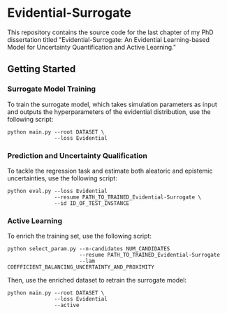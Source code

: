 # Evidential-Surrogate
This repository contains the source code for the last chapter of my PhD dissertation titled "Evidential-Surrogate: An Evidential Learning-based Model for Uncertainty Quantification and Active Learning."

## Getting Started

### Surrogate Model Training

To train the surrogate model, which takes simulation parameters as input and outputs the hyperparameters of the evidential distribution, use the following script:

```
python main.py --root DATASET \
               --loss Evidential
```

### Prediction and Uncertainty Qualification

To tackle the regression task and estimate both aleatoric and epistemic uncertainties, use the following script:

```
python eval.py --loss Evidential
               --resume PATH_TO_TRAINED_Evidential-Surrogate \
               --id ID_OF_TEST_INSTANCE
```

### Active Learning 

To enrich the training set, use the following script:

```
python select_param.py --n-candidates NUM_CANDIDATES
                       --resume PATH_TO_TRAINED_Evidential-Surrogate
                       --lam COEFFICIENT_BALANCING_UNCERTAINTY_AND_PROXIMITY 
```

Then, use the enriched dataset to retrain the surrogate model:

```
python main.py --root DATASET \
               --loss Evidential
               --active
```



